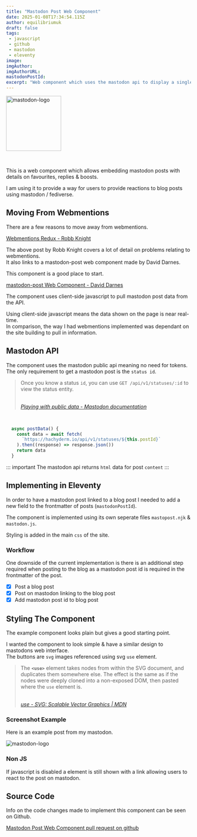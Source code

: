 ```yaml
---
title: "Mastodon Post Web Component"
date: 2025-01-08T17:34:54.115Z
author: equilibriumuk
draft: false
tags:
 - javascript
 - github
 - mastodon
 - eleventy
image:
imgAuthor:
imgAuthorURL:
mastodonPostId:
excerpt: "Web component which uses the mastodon api to display a single post"
---
```


<p class="text-center">
<img class="inline" src="/media/logos/mastodon-purple.svg" alt="mastodon-logo" width="150px">
</p>

<br/>

This is a web component which allows embedding mastodon posts with details on favourites, replies & boosts.

I am using it to provide a way for users to provide reactions to blog posts using mastodon / fediverse.

## Moving From Webmentions

There are a few reasons to move away from webmentions.

<i class="fa fa-link"></i> <a href="https://rknight.me/blog/webmentions-redux/" target="_blank" rel="noopener noreferrer">Webmentions Redux - Robb Knight</a>

The above post by Robb Knight covers a lot of detail on problems relating to webmentions.<br/>
It also links to a mastodon-post web component made by David Darnes.

This component is a good place to start.

<i class="fa fa-link"></i> <a href="https://darn.es/mastodon-post-web-component/" target="_blank" rel="noopener noreferrer">mastodon-post Web Component - David Darnes</a>

The component uses client-side javascript to pull mastodon post data from the API.

Using client-side javascript means the data shown on the page is near real-time.<br/>
In comparison, the way I had webmentions implemented was dependant on the site building to pull in information.

## Mastodon API

The component uses the mastodon public api meaning no need for tokens.<br/>
The only requirement to get a mastodon post is the `status id`.

<blockquote><p>Once you know a status <code>id</code>, you can use <code>GET /api/v1/statuses/:id</code> to view the status entity.</p>
<br/>
<cite><i class="fa fa-link"></i> <a href="https://docs.joinmastodon.org/client/public/#posts" target="_blank" rel="noopener noreferrer">Playing with public data - Mastodon documentation</a></cite>
</blockquote>

<br/>

```js
  async postData() {
    const data = await fetch(
      `https://hachyderm.io/api/v1/statuses/${this.postId}`
    ).then((response) => response.json())
    return data
  }
```

::: important
The mastodon api returns `html` data for post `content`
:::

## Implementing in Eleventy

In order to have a mastodon post linked to a blog post I needed to add a new field to the frontmatter of posts (`mastodonPostId`).

The component is implemented using its own seperate files `mastopost.njk` & `mastodon.js`.

Styling is added in the main `css` of the site.

### Workflow

One downside of the current implementation is there is an additional step required when posting to the blog as a mastodon post id is required in the frontmatter of the post.

- [x] Post a blog post
- [x] Post on mastodon linking to the blog post
- [x] Add mastodon post id to blog post

## Styling The Component

The example component looks plain but gives a good starting point.

I wanted the component to look simple & have a similar design to mastodons web interface.<br/>
The buttons are `svg` images referenced using svg `use` element.

<blockquote><p>The <strong><code>&lt;use&gt;</code></strong> element takes nodes from within the SVG document, and duplicates them somewhere else.
The effect is the same as if the nodes were deeply cloned into a non-exposed DOM, then pasted where the <code>use</code> element is.</p>
<br/>
<cite><i class="fa fa-link"></i> <a href="https://developer.mozilla.org/en-US/docs/Web/SVG/Element/use" target="_blank" rel="noopener noreferrer">use - SVG: Scalable Vector Graphics | MDN</a></cite>
</blockquote>

### Screenshot Example

Here is an example post from my mastodon.

<p class="text-center">
<img class="inline" src="/media/images/2025/mastodon-post.png" alt="mastodon-logo">
</p>

### Non JS

If javascript is disabled a element is still shown with a link allowing users to react to the post on mastodon.

## Source Code

Info on the code changes made to implement this component can be seen on Github.

<i class="fa fa-code-fork git-fork"></i> <a href="https://github.com/equk/11ty-equk/pull/16" target="_blank" rel="noopener noreferrer">Mastodon Post Web Component pull request on github</a>

